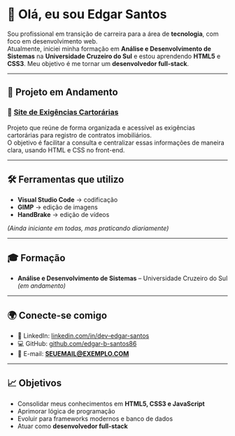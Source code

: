 # 👋 Olá, eu sou Edgar Santos

Sou profissional em transição de carreira para a área de **tecnologia**, com foco em desenvolvimento web.  
Atualmente, iniciei minha formação em **Análise e Desenvolvimento de Sistemas** na **Universidade Cruzeiro do Sul** e estou aprendendo **HTML5** e **CSS3**. Meu objetivo é me tornar um **desenvolvedor full-stack**.

---

## 🚀 Projeto em Andamento

### 📌 [Site de Exigências Cartorárias](https://github.com/edgar-b-santos86/SEU_REPOSITORIO_AQUI)
Projeto que reúne de forma organizada e acessível as exigências cartorárias para registro de contratos imobiliários.  
O objetivo é facilitar a consulta e centralizar essas informações de maneira clara, usando HTML e CSS no front-end.

---

## 🛠️ Ferramentas que utilizo

- **Visual Studio Code** → codificação
- **GIMP** → edição de imagens
- **HandBrake** → edição de vídeos  

*(Ainda iniciante em todas, mas praticando diariamente)*

---

## 🎓 Formação

- **Análise e Desenvolvimento de Sistemas** – Universidade Cruzeiro do Sul *(em andamento)*

---

## 🌍 Conecte-se comigo

- 💼 LinkedIn: [linkedin.com/in/dev-edgar-santos](https://www.linkedin.com/in/dev-edgar-santos)  
- 💻 GitHub: [github.com/edgar-b-santos86](https://github.com/edgar-b-santos86)  
- 📧 E-mail: **SEUEMAIL@EXEMPLO.COM**

---

## 📈 Objetivos

- Consolidar meus conhecimentos em **HTML5, CSS3 e JavaScript**
- Aprimorar lógica de programação
- Evoluir para frameworks modernos e banco de dados
- Atuar como **desenvolvedor full-stack**

